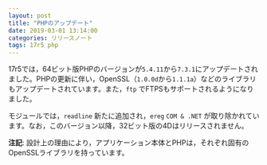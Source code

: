 ```yaml
---
layout: post
title: "PHPのアップデート"
date: 2019-03-01 13:14:00
categories: リリースノート
tags: 17r5 php
---
```


17r5では，64ビット版PHPのバージョンが``5.4.11``から``7.3.1``にアップデートされました。PHPの更新に伴い，OpenSSL（``1.0.0d``から``1.1.1a``）などのライブラリもアップデートされています。また，``ftp`` でFTPSもサポートされるようになりました。

モジュールでは，``readline`` 新たに追加され，``ereg`` ``COM & .NET`` が取り除かれています。なお，このバージョン以降，32ビット版の4Dはリリースされません。

**注記**: 設計上の理由により，アプリケーション本体とPHPは，それぞれ固有のOpenSSLライブラリを持っています。
